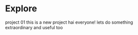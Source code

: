 # Explore
project 01
this is a new project
hai everyone!
lets do something
extraordinary
and useful too
